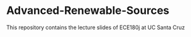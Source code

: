 # Advanced-Renewable-Sources
This repository contains the lecture slides of ECE180j at UC Santa Cruz
